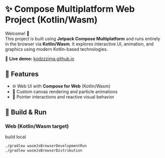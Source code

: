 # ✨ Compose Multiplatform Web Project (Kotlin/Wasm)

Welcome! 👋  
This project is built using **Jetpack Compose Multiplatform** and runs entirely in the browser via **Kotlin/Wasm**.
It explores interactive UI, animation, and graphics using modern Kotlin-based technologies.

🔗 **Live demo:** [kodzzzima.github.io](https://kodzzzima.github.io/)

## 🚀 Features

- 🌐 Web UI with **Compose for Web** (Kotlin/Wasm)
- 🎨 Custom canvas rendering and particle animations
- 🧲 Pointer interactions and reactive visual behavior

## 🔧 Build & Run

### Web (Kotlin/Wasm target)
build local
```bash
./gradlew wasmJsBrowserDevelopmentRun
./gradlew wasmJsBrowserDistribution
